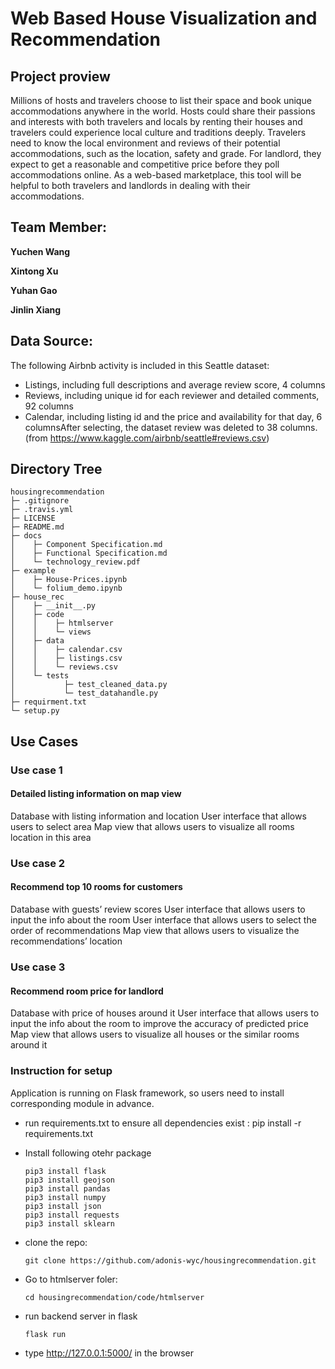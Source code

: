 # Web Based House Visualization and Recommendation

## Project proview

Millions of hosts and travelers choose to list their space and book unique accommodations anywhere in the world. Hosts could share their passions and interests with both travelers and locals by renting their houses and travelers could experience local culture and traditions deeply. Travelers need to know the local environment and reviews of their potential accommodations, such as the location, safety and grade. For landlord, they expect to get a reasonable and competitive price before they poll accommodations online. As a web-based marketplace, this tool will be helpful to both travelers and landlords in dealing with their accommodations.

## Team Member:

**Yuchen Wang**

**Xintong Xu**

**Yuhan Gao**

**Jinlin Xiang**

## Data Source:

The following Airbnb activity is included in this Seattle dataset:

- Listings, including full descriptions and average review score, 4 columns
- Reviews, including unique id for each reviewer and detailed comments, 92 columns
- Calendar, including listing id and the price and availability for that day, 6 columnsAfter selecting, the dataset review was deleted to 38 columns. (from https://www.kaggle.com/airbnb/seattle#reviews.csv)

## Directory Tree 

```
housingrecommendation
├─ .gitignore
├─ .travis.yml
├─ LICENSE
├─ README.md
├─ docs
│    ├─ Component Specification.md
│    ├─ Functional Specification.md
│    └─ technology_review.pdf
├─ example
│    ├─ House-Prices.ipynb
│    └─ folium_demo.ipynb
├─ house_rec
│    ├─ __init__.py
│    ├─ code
│    │    ├─ htmlserver
│    │    └─ views
│    ├─ data
│    │    ├─ calendar.csv
│    │    ├─ listings.csv
│    │    └─ reviews.csv
│    └─ tests
│           ├─ test_cleaned_data.py
│           └─ test_datahandle.py
├─ requirment.txt
└─ setup.py
```

## Use Cases

### Use case 1

#### Detailed listing information on map view

 Database with listing information and location
User interface that allows users to select area
Map view that allows users to visualize all rooms location in this area

### Use case 2

#### Recommend top 10 rooms for customers

Database with guests’ review scores
User interface that allows users to input the info about the room
User interface that allows users to select the order of recommendations
Map view that allows users to visualize the recommendations’ location

### Use case 3

#### Recommend room price for landlord

Database with price of houses around it
User interface that allows users to input the info about the room to
improve the accuracy of predicted price
Map view that allows users to visualize all houses or the similar rooms
around it


### Instruction for setup

Application is running on Flask framework, so users need to install corresponding module in advance.

- run requirements.txt to ensure all dependencies exist : pip install -r requirements.txt

* Install following otehr package

  ```shell
  pip3 install flask
  pip3 install geojson
  pip3 install pandas
  pip3 install numpy
  pip3 install json
  pip3 install requests
  pip3 install sklearn
  ```

* clone the repo: 

  ```shell
  git clone https://github.com/adonis-wyc/housingrecommendation.git
  ```

* Go to htmlserver foler:

  ```shell
  cd housingrecommendation/code/htmlserver
  ```

* run backend server in flask

  ```shell
  flask run
  ```

* type http://127.0.0.1:5000/ in the browser
